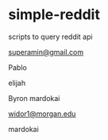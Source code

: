# simple-reddit
scripts to query reddit api

superamin@gmail.com

Pablo

elijah



Byron
mardokai


widor1@morgan.edu

mardokai

